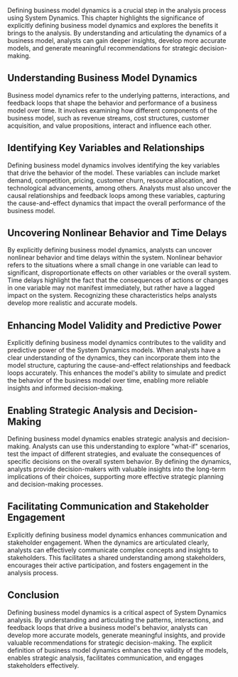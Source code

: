 
Defining business model dynamics is a crucial step in the analysis process using System Dynamics. This chapter highlights the significance of explicitly defining business model dynamics and explores the benefits it brings to the analysis. By understanding and articulating the dynamics of a business model, analysts can gain deeper insights, develop more accurate models, and generate meaningful recommendations for strategic decision-making.

## Understanding Business Model Dynamics

Business model dynamics refer to the underlying patterns, interactions, and feedback loops that shape the behavior and performance of a business model over time. It involves examining how different components of the business model, such as revenue streams, cost structures, customer acquisition, and value propositions, interact and influence each other.

## Identifying Key Variables and Relationships

Defining business model dynamics involves identifying the key variables that drive the behavior of the model. These variables can include market demand, competition, pricing, customer churn, resource allocation, and technological advancements, among others. Analysts must also uncover the causal relationships and feedback loops among these variables, capturing the cause-and-effect dynamics that impact the overall performance of the business model.

## Uncovering Nonlinear Behavior and Time Delays

By explicitly defining business model dynamics, analysts can uncover nonlinear behavior and time delays within the system. Nonlinear behavior refers to the situations where a small change in one variable can lead to significant, disproportionate effects on other variables or the overall system. Time delays highlight the fact that the consequences of actions or changes in one variable may not manifest immediately, but rather have a lagged impact on the system. Recognizing these characteristics helps analysts develop more realistic and accurate models.

## Enhancing Model Validity and Predictive Power

Explicitly defining business model dynamics contributes to the validity and predictive power of the System Dynamics models. When analysts have a clear understanding of the dynamics, they can incorporate them into the model structure, capturing the cause-and-effect relationships and feedback loops accurately. This enhances the model's ability to simulate and predict the behavior of the business model over time, enabling more reliable insights and informed decision-making.

## Enabling Strategic Analysis and Decision-Making

Defining business model dynamics enables strategic analysis and decision-making. Analysts can use this understanding to explore "what-if" scenarios, test the impact of different strategies, and evaluate the consequences of specific decisions on the overall system behavior. By defining the dynamics, analysts provide decision-makers with valuable insights into the long-term implications of their choices, supporting more effective strategic planning and decision-making processes.

## Facilitating Communication and Stakeholder Engagement

Explicitly defining business model dynamics enhances communication and stakeholder engagement. When the dynamics are articulated clearly, analysts can effectively communicate complex concepts and insights to stakeholders. This facilitates a shared understanding among stakeholders, encourages their active participation, and fosters engagement in the analysis process.

## Conclusion

Defining business model dynamics is a critical aspect of System Dynamics analysis. By understanding and articulating the patterns, interactions, and feedback loops that drive a business model's behavior, analysts can develop more accurate models, generate meaningful insights, and provide valuable recommendations for strategic decision-making. The explicit definition of business model dynamics enhances the validity of the models, enables strategic analysis, facilitates communication, and engages stakeholders effectively.
